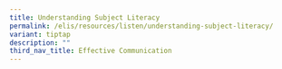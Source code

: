 ```yaml
---
title: Understanding Subject Literacy
permalink: /elis/resources/listen/understanding-subject-literacy/
variant: tiptap
description: ""
third_nav_title: Effective Communication
---
```

